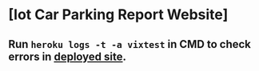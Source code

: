 # [Iot Car Parking Report Website]
## Run `heroku logs -t -a vixtest` in CMD to check errors in [deployed site](https://vixtest.herokuapp.com).

